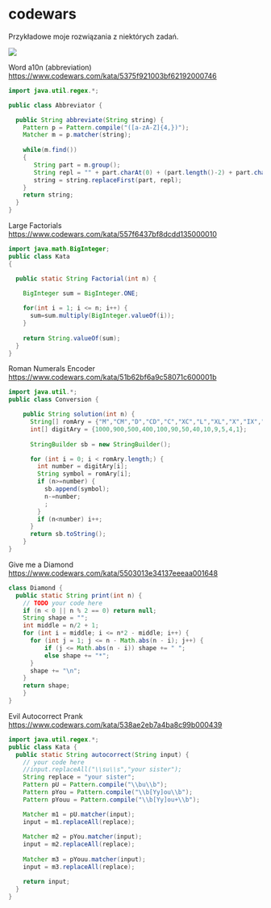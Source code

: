 # codewars

Przykładowe moje rozwiązania z niektórych zadań.

[![](https://www.codewars.com/users/micrem/badges/large)](https://www.codewars.com/users/micrem)


Word a10n (abbreviation) https://www.codewars.com/kata/5375f921003bf62192000746
```JAVA
import java.util.regex.*;

public class Abbreviator {

  public String abbreviate(String string) {
    Pattern p = Pattern.compile("([a-zA-Z]{4,})");
    Matcher m = p.matcher(string);
    
    while(m.find())
    {
       String part = m.group();
       String repl = "" + part.charAt(0) + (part.length()-2) + part.charAt(part.length()-1);
       string = string.replaceFirst(part, repl);
    }
    return string;
  }
}
```

Large Factorials https://www.codewars.com/kata/557f6437bf8dcdd135000010
```JAVA
import java.math.BigInteger;
public class Kata
{

  public static String Factorial(int n) {

    BigInteger sum = BigInteger.ONE;
     
    for(int i = 1; i <= n; i++) {
      sum=sum.multiply(BigInteger.valueOf(i));      
    }
    
    return String.valueOf(sum);
  }
}
```

Roman Numerals Encoder https://www.codewars.com/kata/51b62bf6a9c58071c600001b
``` java
import java.util.*;
public class Conversion {

    public String solution(int n) {
      String[] romAry = {"M","CM","D","CD","C","XC","L","XL","X","IX","V","IV","I"};
      int[] digitAry = {1000,900,500,400,100,90,50,40,10,9,5,4,1};
      
      StringBuilder sb = new StringBuilder();

      for (int i = 0; i < romAry.length;) {
        int number = digitAry[i];
        String symbol = romAry[i];
        if (n>=number) {
          sb.append(symbol);
          n-=number;
          ;
        }
        if (n<number) i++;
      }
      return sb.toString();  
    }
}
```

Give me a Diamond https://www.codewars.com/kata/5503013e34137eeeaa001648
```java
class Diamond {
  public static String print(int n) {
    // TODO your code here
    if (n < 0 || n % 2 == 0) return null;
    String shape = "";
    int middle = n/2 + 1;
    for (int i = middle; i <= n*2 - middle; i++) {
      for (int j = 1; j <= n - Math.abs(n - i); j++) {
          if (j <= Math.abs(n - i)) shape += " ";
          else shape += "*";
      }
      shape += "\n";
    }
    return shape;
	}
}
```

Evil Autocorrect Prank https://www.codewars.com/kata/538ae2eb7a4ba8c99b000439
```java
import java.util.regex.*;  
public class Kata {
  public static String autocorrect(String input) {
    // your code here
    //input.replaceAll("\\su\\s","your sister");
    String replace = "your sister";
    Pattern pU = Pattern.compile("\\bu\\b");
    Pattern pYou = Pattern.compile("\\b[Yy]ou\\b");
    Pattern pYouu = Pattern.compile("\\b[Yy]ou+\\b");

    Matcher m1 = pU.matcher(input);
    input = m1.replaceAll(replace);
    
    Matcher m2 = pYou.matcher(input);
    input = m2.replaceAll(replace);
    
    Matcher m3 = pYouu.matcher(input);
    input = m3.replaceAll(replace);

    return input;
  }
}
```
